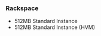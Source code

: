 <!-- usedin: [ _legacy_docker/Tutorials] - post: -->


### Rackspace
- 512MB Standard Instance
- 512MB Standard Instance (HVM)
